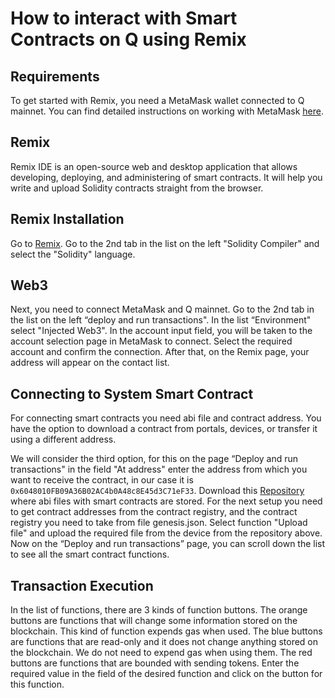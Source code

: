 # How to interact with Smart Contracts on Q using Remix

## Requirements

To get started with Remix, you need a MetaMask wallet connected to Q mainnet. You can find detailed instructions on working with MetaMask [here](how-to-install-metamask.md).

## Remix

Remix IDE is an open-source web and desktop application that allows developing, deploying, and administering of smart contracts.
It will help you write and upload Solidity contracts straight from the browser.

## Remix Installation

Go to [Remix](http://remix.ethereum.org/#optimize=false&evmVersion=null&version=soljson-v0.7.2+commit.51b20bc0.jsp). Go to the 2nd tab in the list on the left "Solidity Compiler" and select the "Solidity" language.

## Web3

Next, you need to connect MetaMask and Q mainnet. Go to the 2nd tab in the list on the left “deploy and run transactions". In the list “Environment" select "Injected Web3". In the account input field, you will be taken to the account selection page in MetaMask to connect. Select the required account and confirm the connection.
After that, on the Remix page, your address will appear on the contact list.

## Connecting to System Smart Contract

For connecting smart contracts you need abi file and contract address. You have the option to download a contract from portals, devices, or transfer it using a different address.

We will consider the third option, for this on the page “Deploy and run transactions" in the field "At address" enter the address from which you want to receive the contract, in our case it is `0x6048010FB09A36B02AC4b0A48c8E45d3C71eF33`. Download this [Repository](https://gitlab.com/q-dev/mainnet-public-tools/-/tree/master/abi) where abi files with smart contracts are stored. For the next setup you need to get contract addresses from the contract registry, and the contract registry you need to take from file genesis.json. Select function "Upload file" and upload the required file from the device from the repository above. Now on the “Deploy and run transactions” page, you can scroll down the list to see all the smart contract functions.

## Transaction Execution

In the list of functions, there are 3 kinds of function buttons. The orange buttons are functions that will change some information stored on the blockchain. This kind of function expends gas when used. The blue buttons are functions that are read-only and it does not change anything stored on the blockchain. We do not need to expend gas when using them. The red buttons are functions that are bounded with sending tokens. Enter the required value in the field of the desired function and click on the button for this function.
